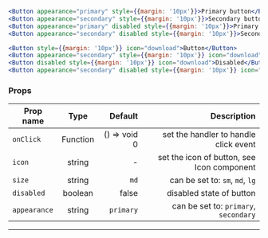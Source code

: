 ```jsx
<Button appearance="primary" style={{margin: '10px'}}>Primary button</Button>
<Button appearance="secondary" style={{margin: '10px'}}>Secondary button</Button>
<Button appearance="primary" disabled style={{margin: '10px'}}>Primary disabled</Button>
<Button appearance="secondary" disabled style={{margin: '10px'}}>Secondary disabled</Button>
```

```jsx
<Button style={{margin: '10px'}} icon="download">Button</Button>
<Button appearance="secondary" style={{margin: '10px'}} icon="download">Button</Button>
<Button disabled style={{margin: '10px'}} icon="download">Disabled</Button>
<Button appearance="secondary" disabled style={{margin: '10px'}} icon="download">Disabled</Button>
```

### Props

| Prop name    |   Type   |      Default |                                Description |
| ------------ | :------: | -----------: | -----------------------------------------: |
| `onClick`    | Function | () => void 0 |      set the handler to handle click event |
| `icon`       |  string  |            - | set the icon of button, see Icon component |
| `size`       |  string  |         `md` |            can be set to: `sm`, `md`, `lg` |
| `disabled`   | boolean  |        false |                   disabled state of button |
| `appearance` |  string  |    `primary` |      can be set to: `primary`, `secondary` |

---

